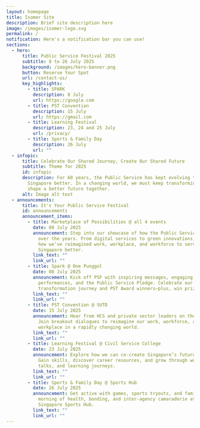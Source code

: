```yaml
---
layout: homepage
title: Isomer Site
description: Brief site description here
image: /images/isomer-logo.svg
permalink: /
notification: Here's a notification bar you can use!
sections:
  - hero:
      title: Public Service Festival 2025
      subtitle: 8 to 26 July 2025
      background: /images/hero-banner.png
      button: Reserve Your Spot
      url: /contact-us/
      key_highlights:
        - title: SPARK
          description: 8 July
          url: https://google.com
        - title: PST Convention
          description: 15 July
          url: https://gmail.com
        - title: Learning Festival
          description: 23, 24 and 25 July
          url: /privacy/
        - title: Sports & Family Day
          description: 26 July
          url: ""
  - infopic:
      title: Celebrate Our Shared Journey, Create Our Shared Future
      subtitle: Theme for 2025
      id: infopic
      description: For 60 years, the Public Service has kept evolving to serve
        Singapore better. In a changing world, we must keep transforming to
        shape a better future together.
      alt: Image alt text
  - announcements:
      title: It's Your Public Service Festival
      id: announcements
      announcement_items:
        - title: Marketplace of Possibilities @ all 4 events
          date: 08 July 2025
          announcement: Step into our showcase of how the Public Service has transformed
            over the years. From digital services to green innovations, discover
            how we’ve reimagined work, workplace, and workforce to serve
            Singapore better.
          link_text: ""
          link_url: ""
        - title: Spark @ One Punggol
          date: 08 July 2025
          announcement: Kick off PSF with inspiring messages, engaging quizzes, live
            performances, and the Public Service Pledge. Celebrate our
            transformation journey and PST Award winners—plus, win prizes!
          link_text: ""
          link_url: ""
        - title: PST Convention @ SUTD
          date: 15 July 2025
          announcement: Hear from HCS and private sector leaders on the future of PST.
            Join breakout dialogues to reimagine our work, workforce, and
            workplace in a rapidly changing world.
          link_text: ""
          link_url: ""
        - title: Learning Festival @ Civil Service College
          date: 23 July 2025
          announcement: Explore how we can co-create Singapore’s future with citizens.
            Gain skills, discover career resources, and grow through workshops,
            talks, and learning journeys.
          link_text: ""
          link_url: ""
        - title: Sports & Family Day @ Sports Hub
          date: 26 July 2025
          announcement: Get active with games, sports tryouts, and family fun! Enjoy a
            morning of health, bonding, and inter-agency camaraderie at the
            Singapore Sports Hub.
          link_text: ""
          link_url: ""
---
```

